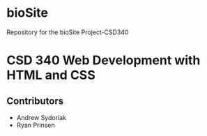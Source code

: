# bioSite
Repository for the bioSite Project-CSD340
<h1>CSD 340 Web Development with HTML and CSS</h1>
<h2>Contributors</h2>
<ul>
  <li>Andrew Sydoriak</li>
  <li>Ryan Prinsen</li>
</ul>
